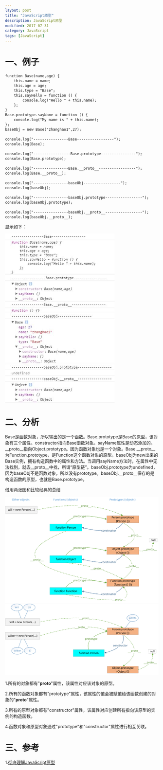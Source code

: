 ```yaml
---
layout: post
title: "JavaScript原型"
description: JavaScript原型
modified: 2017-07-31
category: JavaScript
tags: [JavaScript]
---
```


# 一、例子

	function Base(name,age) {
	    this.name = name;
	    this.age = age;
	    this.type = "Base";
	    this.sayHello = function () {
	        console.log("Hello " + this.name);
	    };
	}
	Base.prototype.sayName = function () {
	    console.log("My name is " + this.name);
	};
	baseObj = new Base("zhanghao1",27);

	console.log("----------------Base-----------------");
	console.log(Base);

	console.log("-----------------Base.prototype----------------");
	console.log(Base.prototype);

	console.log("----------------Base.__proto__-----------------");
	console.log(Base.__proto__);

	console.log("----------------baseObj-----------------");
	console.log(baseObj);

	console.log("----------------baseObj.prototype-----------------");
	console.log(baseObj.prototype);

	console.log("----------------baseObj.__proto__-----------------");
	console.log(baseObj.__proto__);

显示如下：

<img src="../images/prototype/demo.jpg" class="post-img"/>

# 二、分析

Base是函数对象，所以输出的是一个函数。Base.prototype是Base的原型，该对象有三个属性。constructor指向Base函数对象。sayName属性是动态添加的。__proto__指向Object.prototype。因为函数对象也是一个对象。Base.__proto__为Function.prototype，是Function这个函数对象的原型。baseObj为new出来的Base实例，拥有构造函数中的属性和方法。当调用sayName方法时，在属性中无法找到，就去__proto__中找，所谓“原型链”。baseObj.prototype为undefined，因为baseObj不是函数对象，所以没有prototype。baseObj.__proto__保存的是构造函数的原型，也就是Base.prototype。

借用两张图和比较经典的总结

<img src="../images/prototype/1.png" class="post-img"/>

<img src="../images/prototype/2.png" class="post-img"/>

1.所有的对象都有"__proto__"属性，该属性对应该对象的原型。

2.所有的函数对象都有"prototype"属性，该属性的值会被赋值给该函数创建的对象的"__proto__"属性。

3.所有的原型对象都有"constructor"属性，该属性对应创建所有指向该原型的实例的构造函数。

4.函数对象和原型对象通过"prototype"和"constructor"属性进行相互关联。

# 三、参考

1.[彻底理解JavaScript原型](http://blog.csdn.net/wxw_317/article/details/49617767)